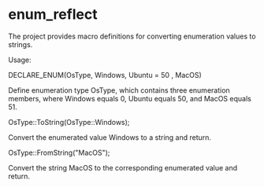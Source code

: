 # enum_reflect
The project provides macro definitions for converting enumeration values to strings.

Usage:

DECLARE_ENUM(OsType, Windows, Ubuntu = 50 , MacOS)

Define enumeration type OsType, which contains three enumeration members, where Windows equals 0, Ubuntu equals 50, and MacOS equals 51.

OsType::ToString(OsType::Windows);

Convert the enumerated value Windows to a string and return.

OsType::FromString("MacOS");

Convert the string MacOS to the corresponding enumerated value and return.